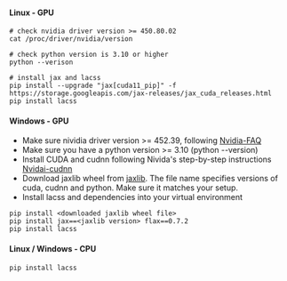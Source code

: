 #### Linux - GPU
```
# check nvidia driver version >= 450.80.02
cat /proc/driver/nvidia/version

# check python version is 3.10 or higher
python --verison

# install jax and lacss
pip install --upgrade "jax[cuda11_pip]" -f https://storage.googleapis.com/jax-releases/jax_cuda_releases.html
pip install lacss
```

#### Windows - GPU
  - Make sure nividia driver version >= 452.39, following [Nvidia-FAQ](https://www.nvidia.com/en-gb/drivers/drivers-faq/)
  - Make sure you have a python version >= 3.10 (python --version)
  - Install CUDA and cudnn following Nivida's step-by-step instructions [Nvidai-cudnn](https://docs.nvidia.com/deeplearning/cudnn/latest/installation/windows.html)
  - Download jaxlib wheel from [jaxlib](https://whls.blob.core.windows.net/unstable/index.html). The file name specifies versions of cuda, cudnn and python. Make sure it matches your setup.
  - Install lacss and dependencies into your virtual environment
  
```
pip install <downloaded jaxlib wheel file>
pip install jax==<jaxlib version> flax==0.7.2
pip install lacss
```

#### Linux / Windows - CPU
```
pip install lacss
```
